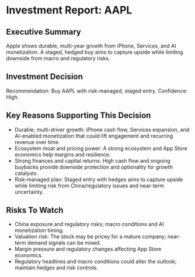# Investment Report: AAPL
## Executive Summary
Apple shows durable, multi-year growth from iPhone, Services, and AI monetization. A staged, hedged buy aims to capture upside while limiting downside from macro and regulatory risks.

## Investment Decision
Recommendation: Buy AAPL with risk-managed, staged entry. Confidence: High.

## Key Reasons Supporting This Decision
- Durable, multi-driver growth: iPhone cash flow, Services expansion, and AI-enabled monetization that could lift engagement and recurring revenue over time.
- Ecosystem moat and pricing power: A strong ecosystem and App Store economics help margins and resilience.
- Strong finances and capital returns: High cash flow and ongoing buybacks provide downside protection and optionality for growth catalysts.
- Risk-managed plan: Staged entry with hedges aims to capture upside while limiting risk from China/regulatory issues and near-term uncertainty.

## Risks To Watch
- China exposure and regulatory risks; macro conditions and AI monetization timing.
- Valuation risk: The stock may be pricey for a mature company; near-term demand signals can be mixed.
- Margin pressure and regulatory changes affecting App Store economics.
- Regulatory headlines and macro conditions could alter the outlook; maintain hedges and risk controls.